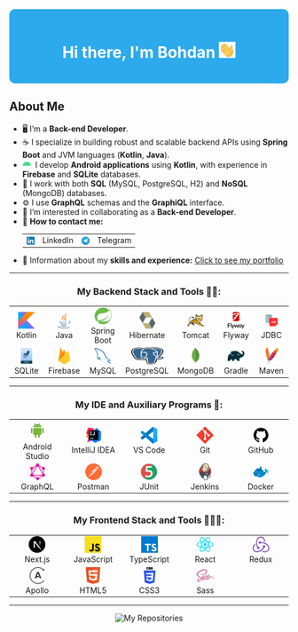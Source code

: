 <div style="background-color: #2CAAEc; padding: 20px; border-radius: 10px;">
  <h1 align="center" style="color: #FFFFFF;">
    Hi there, I'm Bohdan 
    <img src="gif/giphy.gif" width="30px" alt="GIF">
  </h1>
</div>

## About Me
- 🖥️ I’m a **Back-end Developer**.
- ☕️ I specialize in building robust and scalable backend APIs using **Spring Boot** and JVM languages (**Kotlin**, **Java**).
- <img src="icons-svg/additional-programs-ide/android-studio-2.svg" alt="Android Studio" width="15"/>&nbsp;&nbsp;I develop **Android applications** using **Kotlin**, with experience in **Firebase** and 
**SQLite** databases.
- 🐬 I work with both **SQL** (MySQL, PostgreSQL, H2) and **NoSQL** (MongoDB) databases.
- ⚙️ I use **GraphQL** schemas and the **GraphiQL** interface.
- 👯 I’m interested in collaborating as a **Back-end Developer**.
- 📧 **How to contact me:**
  <table>
    <tr>
      <td style="vertical-align: top;">
        <a target="_blank" rel="noopener noreferrer" href="https://www.linkedin.com/in/bohdan-orlovskiy/">
          <img align="center" src="icons-svg/contacts/linkedIn.svg" alt="LinkedIn" height="15" width="15" />
        </a>
      </td>
      <td style="vertical-align: top;">LinkedIn</td>
      <td style="vertical-align: top;">
        <a target="_blank" rel="noopener noreferrer" href="https://www.t.me/Bogdan_info">
          <img align="center" src="icons-svg/contacts/telegram.svg" alt="Telegram" height="15" width="15" />
        </a>
      </td>
      <td style="vertical-align: top;">Telegram</td>
    </tr>
  </table>
- 📄 Information about my **skills and experience:** <a target="blank" rel="noopener noreferrer" href="https://portfolio-atpo-git-main-bohdan100s-projects.vercel.app/">Сlick to see my portfoliо</a>

---

<h3 align="center">My Backend Stack and Tools 👨‍💻:</h3>
<div align="center">
<table>
  <tr>
<!-- Kotlin -->
    <td align="center" width="88">
      <img src="icons-svg/backend/kotlin-icon.svg" alt="Kotlin" width="30" height="30"/>
      <br>Kotlin
    </td>
    <!-- Java -->
    <td align="center" width="88">
      <img src="icons-svg/backend/java-icon.svg" alt="Java" width="30" height="30"/>
      <br>Java
    </td>
    <!-- Spring Boot -->
    <td align="center" width="88">
      <img src="icons-svg/backend/spring-icon.svg" alt="Spring Boot" width="30" height="30"/>
      <br>Spring Boot
    </td>
    <!-- Hibernate -->
    <td align="center" width="88">
      <img src="icons-svg/backend/hibernate-icon.svg" alt="Hibernate" width="30" height="30"/>
      <br>Hibernate
    </td>
    <!-- Tomcat, Servlets -->
    <td align="center" width="88">
      <img src="icons-svg/backend/tomcat-icon.svg" alt="Apache Tomcat" width="30" height="30"/>
      <br>Tomcat
    </td>
    <!-- Flyway -->
    <td align="center" width="88">
      <img src="icons-svg/backend/flyway-icon.svg" alt="Flyway" width="30" height="30"/>
      <br>Flyway
    </td>
    <!-- JDBC -->
    <td align="center" width="88">
      <img src="icons-svg/backend/jdbc.png" alt="JDBC" width="30" height="30"/>
      <br>JDBC
    </td>
  </tr>
  <tr>
<!-- SQLite -->
    <td align="center" width="88">
      <img src="icons-svg/backend/sqlite-icon.svg" alt="SQLite" width="30" height="30"/>
      <br>SQLite
    </td>
 <!-- Firebase -->
    <td align="center" width="88">
      <img src="icons-svg/frontend/firebase-icon.svg" alt="Firebase" width="30" height="30"/>
      <br>Firebase
    </td>
    <!-- MySQL -->
    <td align="center" width="88">
      <img src="icons-svg/backend/mysql-icon.svg" alt="MySQL" width="30" height="30"/>
      <br>MySQL
    </td>
    <!-- PostgreSQL -->
    <td align="center" width="88">
      <img src="icons-svg/backend/postgresql-icon.svg" alt="PostgreSQL" width="60" height="30"/>
      <br>PostgreSQL
    </td>
    <!-- MongoDB -->
    <td align="center" width="88">
      <img src="icons-svg/backend/mongodb-icon.svg" alt="MongoDB" width="30" height="30"/>
      <br>MongoDB
    </td>
    <!-- Gradle -->
    <td align="center" width="88">
      <img src="icons-svg/backend/gradle-icon.svg" alt="Gradle" width="30" height="30"/>
      <br>Gradle
    </td>
    <!-- Maven -->
    <td align="center" width="88">
      <img src="icons-svg/backend/maven-icon.svg" alt="Maven" width="30" height="30"/>
      <br>Maven
    </td>
  </tr>
</table>
</div>

---

<h3 align="center">My IDE and Auxiliary Programs 🔧:</h3>
<div align="center">
<table>
  <tr>
  <!-- Android Studio -->
    <td align="center" width="88">
      <img src="icons-svg/additional-programs-ide/android-studio.svg" alt="Android Studio" width="35" height="35"/>
      <br>Android Studio
    </td>
  <!-- IntelliJ IDEA -->
    <td align="center" width="88">
      <img src="icons-svg/additional-programs-ide/IntelliJ IDEA.svg" alt="IntelliJ IDEA" width="30" height="30"/>
      <br>IntelliJ IDEA
    </td>
  <!-- VS Code -->
    <td align="center" width="88">
      <img src="icons-svg/additional-programs-ide/VS Code.svg" alt="VS Code" width="30" height="30"/>
      <br>VS Code
    </td>
  <!-- Git -->
    <td align="center" width="88">
      <img src="icons-svg/additional-programs-ide/git-icon.svg" alt="Git" width="30" height="30"/>
      <br>Git
    </td>
  <!-- GitHub -->
    <td align="center" width="88">
      <img src="icons-svg/additional-programs-ide/github.svg" alt="GitHub" width="30" height="30"/>
      <br>GitHub
    </td>  
  </tr>
  <tr>
  <!-- GraphQL -->
    <td align="center" width="88">
      <img src="icons-svg/additional-programs-ide/graphql-icon.svg" alt="GraphQL" width="30" height="30"/>
      <br>GraphQL
    </td>
  <!-- Postman -->
    <td align="center" width="88">
      <img src="icons-svg/additional-programs-ide/postman-icon.svg" alt="Postman" width="30" height="30"/>
      <br>Postman
    </td>
  <!-- JUnit -->
    <td align="center" width="88">
      <img src="icons-svg/additional-programs-ide/JUnit.svg" alt="JUnit" width="30" height="30"/>
      <br>JUnit
    </td>
  <!-- Jenkins, CI/CD -->
    <td align="center" width="88">
      <img src="icons-svg/additional-programs-ide/jenkins-icon.svg" alt="Jenkins" width="30" height="30"/>
      <br>Jenkins
    </td>
  <!-- Docker -->
    <td align="center" width="88">
      <img src="icons-svg/additional-programs-ide/docker-icon.svg" alt="Docker" width="30" height="30"/>
      <br>Docker
    </td>
  </tr>
</table>
</div>

---

<h3 align="center">My Frontend Stack and Tools 👨🏻‍💻:</h3>
<div align="center">
<table>
  <tr>
    <!-- Next.js -->
    <td align="center" width="88">
      <img src="icons-svg/frontend/nextjs-icon.svg" alt="Next.js" width="30" height="30"/>
      <br>Next.js
    </td>
    <!-- JavaScript -->
    <td align="center" width="88">
      <img src="icons-svg/frontend/javascript-icon.svg" alt="JavaScript" width="30" height="30"/>
      <br>JavaScript
    </td>
    <!-- TypeScript -->
    <td align="center" width="88">
      <img src="icons-svg/frontend/typescript-icon.svg" alt="TypeScript" width="30" height="30"/>
      <br>TypeScript
    </td>
    <!-- React -->
    <td align="center" width="88">
      <img src="icons-svg/frontend/react-icon.svg" alt="React" width="30" height="30"/>
      <br>React
    </td>
    <!-- Redux -->
    <td align="center" width="88">
      <img src="icons-svg/frontend/redux-icon.svg" alt="Redux" width="30" height="30"/>
      <br>Redux
    </td>
  </tr>
  <tr>
    <!-- Apollo Client GraphQL -->
    <td align="center" width="88">
      <img src="icons-svg/frontend/apollographql-icon.svg" alt="Apollo GraphQL" width="30" height="30"/>
      <br>Apollo
    </td>
    <!-- HTML5 -->
    <td align="center" width="88">
      <img src="icons-svg/frontend/html5-icon.svg" alt="HTML5" width="30" height="30"/>
      <br>HTML5
    </td>
    <!-- CSS3 -->
    <td align="center" width="88">
      <img src="icons-svg/frontend/css-title-vertical.svg" alt="CSS3" width="30" height="30"/>
      <br>CSS3
    </td>
    <!-- Sass -->
    <td align="center" width="88">
      <img src="icons-svg/frontend/sass-icon.svg" alt="Sass" width="30" height="30"/>
      <br>Sass
    </td>
  </tr>
</table>
</div>

---

<div align=center> 
  <img src="https://readme-typing-svg.herokuapp.com?color=%2336BCF7&size=30&center=true&vCenter=true&width=1000&height=50&lines=My+repositories:+;Explore+my+projects+to+see+my+tech+stack:;" 
alt="My Repositories" /> 
</div>



